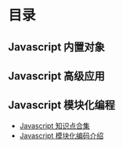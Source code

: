 # 目录
## Javascript 内置对象
## Javascript 高级应用
## Javascript 模块化编程
- [Javascript 知识点合集](knowledge.md)
- [Javascript 模块化编码介绍](index.md)
